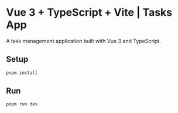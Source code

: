 # Vue 3 + TypeScript + Vite | Tasks App

A task management application built with Vue 3 and TypeScript.

## Setup

```sh
pnpm install
```

## Run

```sh
pnpm run dev
```
